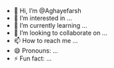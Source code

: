 - 👋 Hi, I’m @Aghayefarsh
- 👀 I’m interested in ...
- 🌱 I’m currently learning ...
- 💞️ I’m looking to collaborate on ...
- 📫 How to reach me ...
- 😄 Pronouns: ...
- ⚡ Fun fact: ...

<!---
Aghayefarsh/Aghayefarsh is a ✨ special ✨ repository because its `README.md` (this file) appears on your GitHub profile.
You can click the Preview link to take a look at your changes.
--->
